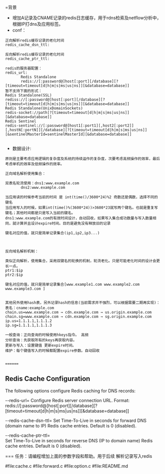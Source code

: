 =背景
- 增加A记录及CNAME记录的redis日志缓存，用于rdns检索及netflow分析中，根据IP打dns及应用标签。
- conf：
```
正向解析redis缓存记录的老化时间
redis_cache_dsn_ttl:

反向解析redis缓存记录的老化时间
redis_cache_ptr_ttl:

redis的服务器配置：
redis_url:
       Redis Standalone
       redis://[:password@]host[:port][/database][?[timeout=timeout[d|h|m|s|ms|us|ns]][&database=database]]
暂不支持下面的形式：
Redis Standalone(SSL)
rediss://[:password@]host[:port][/database][?[timeout=timeout[d|h|m|s|ms|us|ns]][&database=database]]
Redis Standalone(UnixDomainSockets)
redis-socket://path[?[timeout=timeout[d|h|m|s|ms|us|ns]][&database=database]]
Redis Sentinel
redis-sentinel://[:password@]host1[:port1][,host2[:port2]][,hostN[:portN]][/database][?[timeout=timeout[d|h|m|s|ms|us|ns]][&sentinelMasterId=sentinelMasterId][&database=database]]


```
- 数据设计:
```
原则是主要考虑应用逻辑的复杂度及系统的持续运作的复杂度，次要考虑高频操作的效率，最后考虑单机的效率及低频操作的效率。

正向域名解析使用集合：

双表名轮流使用：dns1:www.example.com  
       dns2:www.example.com

当应用读的时候参考当前的时间 是 int(time()/3600*24)%2 奇数还是偶数，选择不同的键名
当应用写入的时候，如果int(time()%(3600*24))>3600*23就写两个键名。也就是重复写键名；其他时间都是只是写入当前的键名。
dns1:www.example.com的有效时间设计，自动回收，如果写入集合成功数量与写入数量相同，就计算并且设计expire时间。目的是避免没有释放旧的记录

键名对应的值，就只是简单记录集合(ip1,ip2,ip3...)



反向域名解析机制：

类似正向解析，使用集合，采用双键名的轮换的机制，轮流老化。只是可能老化时间的设计会更长一点。
ptr1:$ip
ptr2:$ip

键名对应的值，就只是简单记录集合[www.example1.com www.example2.com www.example3.com ]


其他另外使用hash表，另外记录hash的信息(当前需求并不强烈，可以根据需要二期再实现)：
表名：cname:example.com
chain.us=www.example.com → cdn.example.com → us.origin.example.com
chain.sg=www.example.com → cdn.example.com → sg.origin.example.com
ip.us=1.1.1.1,1.1.1.2
ip.sg=1.1.1.1,1.1.1.3

一般查询：正向查询的时候使用hkeys指令。 高频
分析查询：先获取所有的keys再获取内容。
更新与写入：设置键值 更新expire时间。
维护：每个键值写入的时候都配置expire参数。自动回收


======

```

Redis Cache Configuration
-----------------------

The following options configure Redis caching for DNS records:

--redis-url=<url>
    Configure Redis server connection URL. Format:
    redis://[:password@]host[:port][/database][?[timeout=timeout[d|h|m|s|ms|us|ns]][&database=database]]

--redis-cache-dsn-ttl=<seconds>
    Set Time-To-Live in seconds for forward DNS (domain name to IP) Redis cache entries.
    Default is 0 (disabled).

--redis-cache-ptr-ttl=<seconds>  
    Set Time-To-Live in seconds for reverse DNS (IP to domain name) Redis cache entries.
    Default is 0 (disabled).

===
任务：请编程增加上面的参数字段和帮助。用于后续 解析记录写入redis

#file:cache.c #file:forward.c #file:option.c #file:README.md
